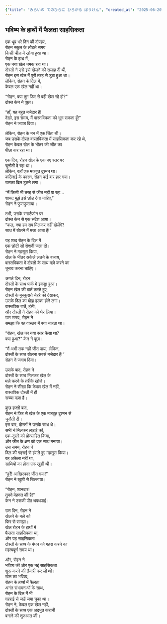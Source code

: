```yaml
---
{"title": "みらいの てのひらに ひろがる ぼうけん", "created_at": "2025-06-20T10:01:27.930528+09:00"}
---
```


## भविष्य के हाथों में फैलता साहसिकता

एक धूप भरे दिन की दोपहर,  
रोहन स्कूल के लौटते समय  
किसी चीज़ में खोया हुआ था।  
रोहन के हाथ में,  
एक नया खेल चमक रहा था।  
दोस्तों ने उसे इसे खेलने की सलाह दी थी,  
रोहन इस खेल में पूरी तरह से डूबा हुआ था।  
लेकिन, रोहन के दिल में,  
केवल एक खेल नहीं था।

“रोहन, क्या तुम फिर से वही खेल रहे हो?”  
दोस्त केन ने पूछा।  

“हाँ, यह बहुत मजेदार है!  
देखो, इस समय, मैं वास्तविकता को भूल सकता हूँ!”  
रोहन ने जवाब दिया।

लेकिन, रोहन के मन में एक चिंता थी।  
जब उसके दोस्त वास्तविकता में साहसिकता कर रहे थे,  
रोहन केवल खेल के भीतर की जीत का  
पीछा कर रहा था।

एक दिन, रोहन खेल के एक नए स्तर पर  
चुनौती दे रहा था।  
लेकिन, वहाँ एक मजबूत दुश्मन था।  
कठिनाई के कारण, रोहन कई बार हार गया।  
उसका दिल टूटने लगा।

“मैं किसी भी तरह से जीत नहीं पा रहा...  
शायद मुझे इसे छोड़ देना चाहिए,”  
रोहन ने फुसफुसाया।

तभी, उसके स्मार्टफोन पर  
दोस्त केन से एक संदेश आया।  
“कल, क्या हम सब मिलकर नहीं खेलेंगे?  
साथ में खेलने में मजा आता है!”

यह शब्द रोहन के दिल में  
एक छोटी सी रोशनी जला दी।  
रोहन ने महसूस किया,  
खेल के भीतर अकेले लड़ने के बजाय,  
वास्तविकता में दोस्तों के साथ मज़े करने का  
चुनाव करना चाहिए।

अगले दिन, रोहन  
दोस्तों के साथ पार्क में इकट्ठा हुआ।  
रोहन खेल की बातें करते हुए,  
दोस्तों के मुस्कुराते चेहरे को देखकर,  
उसके दिल का बोझ हल्का होने लगा।  
वास्तविक बातें, हंसी,  
और दोस्ती ने रोहन को घेर लिया।  
उस समय, रोहन ने  
समझा कि वह वास्तव में क्या चाहता था।

“रोहन, खेल का नया स्तर कैसा था?  
क्या हुआ?” केन ने पूछा।

“मैं अभी तक नहीं जीत पाया, लेकिन,  
दोस्तों के साथ खेलना सबसे मजेदार है!”  
रोहन ने जवाब दिया।

उसके बाद, रोहन ने  
दोस्तों के साथ मिलकर खेल के  
मज़े करने के तरीके खोजे।  
रोहन ने सीखा कि केवल खेल में नहीं,  
वास्तविक दोस्ती में ही  
सच्चा मज़ा है।

कुछ हफ्तों बाद,  
रोहन ने फिर से खेल के एक मजबूत दुश्मन से  
चुनौती दी।  
इस बार, दोस्तों ने उसके साथ थे।  
सभी ने मिलकर लड़ाई की,  
एक-दूसरे को प्रोत्साहित किया,  
और जीत के क्षण को एक साथ मनाया।  
उस समय, रोहन ने  
दिल की गहराई से हंसते हुए महसूस किया।  
वह अकेला नहीं था,  
साथियों का होना एक खुशी थी।

“हुर्रे! आखिरकार जीत गया!”  
रोहन ने खुशी से चिल्लाया।

“रोहन, शानदार!  
तुमने मेहनत की है!”  
केन ने उसकी पीठ थपथपाई।

उस दिन, रोहन ने  
खेलने के मज़े को  
फिर से समझा।  
खेल रोहन के हाथों में  
फैलता साहसिकता था,  
और यह साहसिकता  
दोस्तों के साथ के बंधन को गहरा करने का  
महत्वपूर्ण समय था।

और, रोहन ने  
भविष्य की ओर एक नई साहसिकता  
शुरू करने की तैयारी कर ली थी।  
खेल का भविष्य,  
रोहन के हाथों में फैलता  
अनंत संभावनाओं के साथ,  
रोहन के दिल में भी  
गहराई से जड़ें जमा चुका था।  
रोहन ने, केवल एक खेल नहीं,  
दोस्तों के साथ एक अद्भुत कहानी  
बनाने की शुरुआत की।
